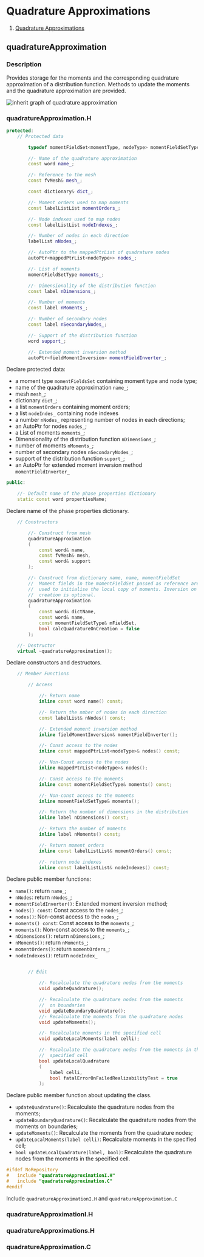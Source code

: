 # Quadrature Approximations

1. [Quadrature Approximations](#quadrature-approximations)

## quadratureApproximation

### Description

Provides storage for the moments and the corresponding quadrature approximation of a distribution function. Methods to update the moments and the quadrature approximation are provided.

![inherit graph of quadrature approximation](./fig/class_foam_1_1quadrature_approximation__inherit__graph.png)

### quadratureApproximation.H

```cpp
protected:
    // Protected data

        typedef momentFieldSet<momentType, nodeType> momentFieldSetType;

        //- Name of the quadrature approximation
        const word name_;

        //- Reference to the mesh
        const fvMesh& mesh_;

        const dictionary& dict_;

        //- Moment orders used to map moments
        const labelListList momentOrders_;

        //- Node indexes used to map nodes
        const labelListList nodeIndexes_;

        //- Number of nodes in each direction
        labelList nNodes_;

        //- AutoPtr to the mappedPtrList of quadrature nodes
        autoPtr<mappedPtrList<nodeType>> nodes_;

        //- List of moments
        momentFieldSetType moments_;

        //- Dimensionality of the distribution function
        const label nDimensions_;

        //- Number of moments
        const label nMoments_;

        //- Number of secondary nodes
        const label nSecondaryNodes_;

        //- Support of the distribution function
        word support_;

        //- Extended moment inversion method
        autoPtr<fieldMomentInversion> momentFieldInverter_;
```

Declare protected data: 

* a moment type `momentFieldsSet` containing moment type and node type;
* name of the quadrature approximation `name_`;
* mesh `mesh_`;
* dictionary `dict_`;
* a list `momentOrders` containing moment orders;
* a list `nodeIndes_` containing node indexes
* a number `nNodes_` representing number of nodes in each directions;
* an AutoPtr for nodes `nodes_`;
* a List of moments `moments_`;
* Dimensionality of the distribution function `nDimensions_`;
* number of moments `nMoments_`;
* number of secondary nodes `nSecondaryNodes_`;
* support of the distribution function `suport_`;
* an AutoPtr for extended moment inversion method `momentFieldInverter_`

```cpp
public:

    //- Default name of the phase properties dictionary
    static const word propertiesName;
```

Declare name of the phase properties dictionary.

```cpp
    // Constructors

        //- Construct from mesh
        quadratureApproximation
        (
            const word& name,
            const fvMesh& mesh,
            const word& support
        );

        //- Construct from dictionary name, name, momentFieldSet
        //  Moment fields in the momentFieldSet passed as reference are
        //  used to initialise the local copy of moments. Inversion on
        //  creation is optional.
        quadratureApproximation
        (
            const word& dictName,
            const word& name,
            const momentFieldSetType& mFieldSet,
            bool calcQuadratureOnCreation = false
        );

    //- Destructor
    virtual ~quadratureApproximation();
```

Declare constructors and destructors.

```cpp
    // Member Functions

        // Access

            //- Return name
            inline const word name() const;

            //- Return the nmber of nodes in each direction
            const labelList& nNodes() const;

            //- Extended moment inversion method
            inline fieldMomentInversion& momentFieldInverter();

            //- Const access to the nodes
            inline const mappedPtrList<nodeType>& nodes() const;

            //- Non-Const access to the nodes
            inline mappedPtrList<nodeType>& nodes();

            //- Const access to the moments
            inline const momentFieldSetType& moments() const;

            //- Non-const access to the moments
            inline momentFieldSetType& moments();

            //- Return the number of dimensions in the distribution
            inline label nDimensions() const;

            //- Return the number of moments
            inline label nMoments() const;

            //- Return moment orders
            inline const labelListList& momentOrders() const;

            //- return node indexes
            inline const labelListList& nodeIndexes() const;
```

Declare public member functions:

* `name()`: return `name_`;
* `nNodes`: return `nNodes_`;
* `momentFieldInverter()`: Extended moment inversion method;
* `nodes() const`: Const access to the `nodes_`;
* `nodes()`: Non-const access to the `nodes_`;
* `moments() const`: Const access to the `moments_`;
* `moments()`: Non-const access to the `moments_`;
* `nDimensions()`: return `nDimensions_`;
* `nMoments()`: return `nMoments_`;
* `momentOrders()`: return `momentOrders_`;
* `nodeIndexes()`: return `nodeIndex_`

```cpp

        // Edit

            //- Recalculate the quadrature nodes from the moments
            void updateQuadrature();

            //- Recalculate the quadrature nodes from the moments
            //  on boundaries
            void updateBoundaryQuadrature();
            //- Recalculate the moments from the quadrature nodes
            void updateMoments();

            //- Recalculate moments in the specified cell
            void updateLocalMoments(label celli);

            //- Recalculate the quadrature nodes from the moments in the
            //  specified cell
            bool updateLocalQuadrature
            (
                label celli,
                bool fatalErrorOnFailedRealizabilityTest = true
            );
```

Declare public member function about updating the class.

* `updateQuadrature()`: Recalculate the quadrature nodes from the moments;
* `updateBoundaryQuadrature()`: Recalculate the quadrature nodes from the moments on boundaries;
* `updateMoments()`: Recalculate the moments from the quadrature nodes;
* `updateLocalMoments(label celli)`: Recalculate moments in the specified cell;
* `bool updateLocalQuadrature(label, bool)`: Recalculate the quadrature nodes from the moments in the specified cell.

```cpp
#ifdef NoRepository
#   include "quadratureApproximationI.H"
#   include "quadratureApproximation.C"
#endif
```

Include `quadratureApproximationI.H` and `quadratureApproximation.C`

### quadratureApproximationI.H

### quadratureApproximations.H

### quadratureApproximation.C